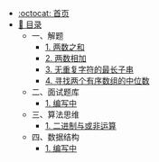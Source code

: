 * [:octocat: 首页](/README)
* [:bookmark: 目录](#)
    * 一、解题
        * [1. 两数之和](/notes/解题/两数之和.md)
        * [2. 两数相加](#)
        * [3. 无重复字符的最长子串](#)
        * [4. 寻找两个有序数组的中位数](#)   
    * 二、面试题库
        * [1. 编写中](#)       
    * 三、算法思维
        * [1. 二进制与或非运算](#)
    * 四、数据结构
        * [1. 编写中](#)     